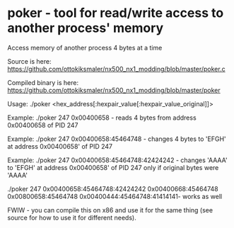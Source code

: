 # poker - tool for read/write access to another process' memory

Access memory of another process 4 bytes at a time

Source is here: https://github.com/ottokiksmaler/nx500_nx1_modding/blob/master/poker.c

Compiled binary is here: https://github.com/ottokiksmaler/nx500_nx1_modding/blob/master/poker

Usage: ./poker <PID> <hex_address[:hexpair_value[:hexpair_value_original]]>

Example:
./poker 247 0x00400658 - reads 4 bytes from address 0x00400658 of PID 247

Example:
./poker 247 0x00400658:45464748 - changes 4 bytes to 'EFGH' at address 0x00400658' of PID 247

Example:
./poker 247 0x00400658:45464748:42424242 - changes 'AAAA' to 'EFGH' at address 0x00400658' of PID 247 only if original bytes were 'AAAA'

./poker 247 0x00400658:45464748:42424242 0x00400668:45464748 0x00800658:45464748 0x00400444:45464748:41414141- works as well

FWIW - you can compile this on x86 and use it for the same thing (see source for how to use it for different needs).
